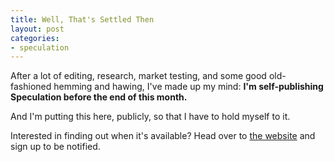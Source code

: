 ```yaml
---
title: Well, That's Settled Then
layout: post
categories:
- speculation
---
```


After a lot of editing, research, market testing, and some good old-fashioned hemming and hawing, I've made up my mind: <strong>I'm self-publishing Speculation before the end of this month.</strong>

And I'm putting this here, publicly, so that I have to hold myself to it.

Interested in finding out when it's available?  Head over to <a href="http://www.speculationbook.com">the website</a> and sign up to be notified.
